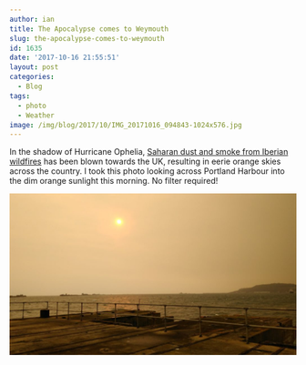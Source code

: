 ```yaml
---
author: ian
title: The Apocalypse comes to Weymouth
slug: the-apocalypse-comes-to-weymouth
id: 1635
date: '2017-10-16 21:55:51'
layout: post
categories:
  - Blog
tags:
  - photo
  - Weather
image: /img/blog/2017/10/IMG_20171016_094843-1024x576.jpg
---
```


In the shadow of Hurricane Ophelia, [Saharan dust and smoke from Iberian wildfires](http://www.bbc.co.uk/news/uk-england-41635906) has been blown towards the UK, resulting in eerie orange skies across the country. I took this photo looking across Portland Harbour into the dim orange sunlight this morning. No filter required!

[![](/img/blog/2017/10/IMG_20171016_094843-1024x576.jpg)](/blog/2017/10/IMG_20171016_094843.jpg)
